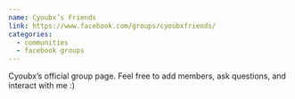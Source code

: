 ```yaml
---
name: Cyoubx’s Friends
link: https://www.facebook.com/groups/cyoubxfriends/
categories:
  - communities
  - facebook groups
---
```


Cyoubx’s official group page. Feel free to add members, ask questions, and interact with me :)